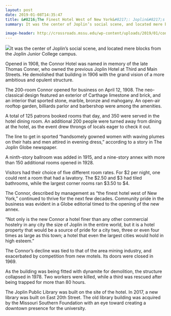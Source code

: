 ```yaml
---
layout: post
date: 2019-01-08T14:35:47
title: &#8216;The Finest Hotel West of New York&#8217;: Joplin&#8217;s Connor Hotel a Source of Community Pride
summary: It was the center of Joplin’s social scene, and located mere blocks from the Joplin Junior College campus. Opened in &#8230;

image-header: http://crossroads.mssu.edu/wp-content/uploads/2019/01/conor-hotel-1.jpg
---
```

![](http://crossroads.mssu.edu/wp-content/uploads/2019/01/Connor_Hotel_lobby-1024x658.jpg)It was the center of Joplin’s social scene, and located mere blocks from the Joplin Junior College campus.

Opened in 1908, the Connor Hotel was named in memory of the late Thomas Conner, who owned the previous Joplin Hotel at Third and Main Streets. He demolished that building in 1906 with the grand vision of a more ambitious and opulent structure.

The 200-room Connor opened for business on April 12, 1908. The neo-classical design featured an exterior of Carthage limestone and brick, and an interior that sported stone, marble, bronze and mahogany. An open-air rooftop garden, billiards parlor and barbershop were among the amenities.

A total of 125 patrons booked rooms that day, and 350 were served in the hotel dining room. An additional 200 people were turned away from dining at the hotel, as the event drew throngs of locals eager to check it out.

The line to get in sported “handsomely gowned women with waving plumes on their hats and men attired in evening dress,” according to a story in The Joplin Globe newspaper.

A ninth-story ballroom was added in 1915, and a nine-story annex with more than 150 additional rooms opened in 1928.

Visitors had their choice of five different room rates. For $2 per night, one could rent a room that had a lavatory. The $2.50 and $3 had tiled bathrooms, while the largest corner rooms ran $3.50 to $4.

The Connor, described by management as “the finest hotel west of New York,” continued to thrive for the next few decades. Community pride in the business was evident in a Globe editorial timed to the opening of the new annex.

“Not only is the new Connor a hotel finer than any other commercial hostelry in any city the size of Joplin in the entire world, but it is a hotel property that would be a source of pride for a city two, three or even four times as large as this town; a hotel that even the largest cities would hold in high esteem.”

The Connor’s decline was tied to that of the area mining industry, and exacerbated by competition from new motels. Its doors were closed in 1969.

As the building was being fitted with dynamite for demolition, the structure collapsed in 1978. Two workers were killed, while a third was rescued after being trapped for more than 80 hours.

The Joplin Public Library was built on the site of the hotel. In 2017, a new library was built on East 20th Street. The old library building was acquired by the Missouri Southern Foundation with an eye toward creating a downtown presence for the university.